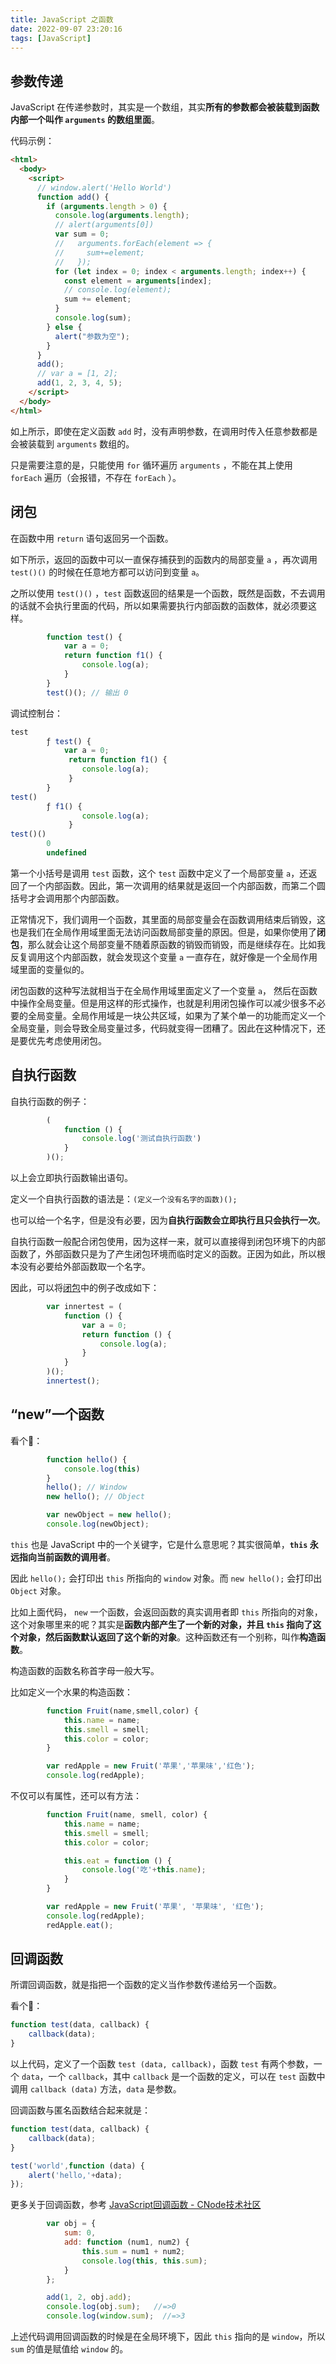 ```yaml
---
title: JavaScript 之函数
date: 2022-09-07 23:20:16
tags: [JavaScript]
---
```


## 参数传递

JavaScript 在传递参数时，其实是一个数组，其实**所有的参数都会被装载到函数内部一个叫作 `arguments` 的数组里面**。

代码示例：

```html
<html>
  <body>
    <script>
      // window.alert('Hello World')
      function add() {
        if (arguments.length > 0) {
          console.log(arguments.length);
          // alert(arguments[0])
          var sum = 0;
          //   arguments.forEach(element => {
          //     sum+=element;
          //   });
          for (let index = 0; index < arguments.length; index++) {
            const element = arguments[index];
            // console.log(element);
            sum += element;
          }
          console.log(sum);
        } else {
          alert("参数为空");
        }
      }
      add();
      // var a = [1, 2];
      add(1, 2, 3, 4, 5);
    </script>
  </body>
</html>
```

如上所示，即使在定义函数 `add` 时，没有声明参数，在调用时传入任意参数都是会被装载到 `arguments` 数组的。

只是需要注意的是，只能使用 `for` 循环遍历 `arguments` ，不能在其上使用 `forEach` 遍历（会报错，不存在 `forEach` ）。

## 闭包

<!-- more -->

在函数中用 `return` 语句返回另一个函数。

如下所示，返回的函数中可以一直保存捕获到的函数内的局部变量 `a` ，再次调用 `test()()` 的时候在任意地方都可以访问到变量 `a`。

之所以使用 `test()()` ，`test` 函数返回的结果是一个函数，既然是函数，不去调用的话就不会执行里面的代码，所以如果需要执行内部函数的函数体，就必须要这样。

```JavaScript
        function test() {
            var a = 0;
            return function f1() {
                console.log(a);
            }
        }
        test()(); // 输出 0
```

调试控制台：

```JavaScript
test
        ƒ test() {
            var a = 0;
             return function f1() {
                console.log(a);
             }
        }
test()
        ƒ f1() {
                console.log(a);
             }
test()()
        0
        undefined
```

第一个小括号是调用 `test` 函数，这个 `test` 函数中定义了一个局部变量 `a`，还返回了一个内部函数。因此，第一次调用的结果就是返回一个内部函数，而第二个圆括号才会调用那个内部函数。

正常情况下，我们调用一个函数，其里面的局部变量会在函数调用结束后销毁，这也是我们在全局作用域里面无法访问函数局部变量的原因。但是，如果你使用了**闭包**，那么就会让这个局部变量不随着原函数的销毁而销毁，而是继续存在。比如我反复调用这个内部函数，就会发现这个变量 `a` 一直存在，就好像是一个全局作用域里面的变量似的。

闭包函数的这种写法就相当于在全局作用域里面定义了一个变量 `a`， 然后在函数中操作全局变量。但是用这样的形式操作，也就是利用闭包操作可以减少很多不必要的全局变量。全局作用域是一块公共区域，如果为了某个单一的功能而定义一个全局变量，则会导致全局变量过多，代码就变得一团糟了。因此在这种情况下，还是要优先考虑使用闭包。

## 自执行函数

自执行函数的例子：

```JavaScript
        (
            function () {
                console.log('测试自执行函数')
            }
        )();
```

以上会立即执行函数输出语句。

定义一个自执行函数的语法是：`(定义一个没有名字的函数)();`

也可以给一个名字，但是没有必要，因为**自执行函数会立即执行且只会执行一次**。

自执行函数一般配合闭包使用，因为这样一来，就可以直接得到闭包环境下的内部函数了，外部函数只是为了产生闭包环境而临时定义的函数。正因为如此，所以根本没有必要给外部函数取一个名字。

因此，可以将[闭包](#闭包)中的例子改成如下：

```JavaScript
        var innertest = (
            function () {
                var a = 0;
                return function () {
                    console.log(a);
                }
            }
        )();
        innertest();
```

## “new”一个函数

看个🌰：

```JavaScript
        function hello() {
            console.log(this)
        }
        hello(); // Window
        new hello(); // Object

        var newObject = new hello();
        console.log(newObject);
```

`this` 也是 JavaScript 中的一个关键字，它是什么意思呢？其实很简单，**`this` 永远指向当前函数的调用者**。

因此 `hello();` 会打印出 `this` 所指向的 `window` 对象。而 `new hello();` 会打印出 `Object` 对象。

比如上面代码， `new` 一个函数，会返回函数的真实调用者即 `this` 所指向的对象，这个对象哪里来的呢？其实是**函数内部产生了一个新的对象，并且 `this` 指向了这个对象，然后函数默认返回了这个新的对象**。这种函数还有一个别称，叫作**构造函数**。

构造函数的函数名称首字母一般大写。

比如定义一个水果的构造函数：

```JavaScript
        function Fruit(name,smell,color) {
            this.name = name;
            this.smell = smell;
            this.color = color;
        }

        var redApple = new Fruit('苹果','苹果味','红色');
        console.log(redApple);
```

不仅可以有属性，还可以有方法：

```JavaScript
        function Fruit(name, smell, color) {
            this.name = name;
            this.smell = smell;
            this.color = color;

            this.eat = function () {
                console.log('吃'+this.name);
            }
        }

        var redApple = new Fruit('苹果', '苹果味', '红色');
        console.log(redApple);
        redApple.eat();
```

## 回调函数

所谓回调函数，就是指把一个函数的定义当作参数传递给另一个函数。

看个🌰：

```JavaScript
function test(data, callback) {
    callback(data);
}
```

以上代码，定义了一个函数 `test (data, callback)`，函数 `test` 有两个参数，一个 `data`，一个 `callback`，其中 `callback` 是一个函数的定义，可以在 `test` 函数中调用 `callback (data)` 方法，`data` 是参数。

回调函数与匿名函数结合起来就是：

```JavaScript
function test(data, callback) {
    callback(data);
}

test('world',function (data) {
    alert('hello,'+data);
});
```

更多关于回调函数，参考 [JavaScript回调函数 - CNode技术社区](https://cnodejs.org/topic/564dd2881ba2ef107f854e0b)

```JavaScript
        var obj = {
            sum: 0,
            add: function (num1, num2) {
                this.sum = num1 + num2;
                console.log(this, this.sum);
            }
        };

        add(1, 2, obj.add);
        console.log(obj.sum);   //=>0
        console.log(window.sum);  //=>3
```

上述代码调用回调函数的时候是在全局环境下，因此 `this` 指向的是 `window`，所以 `sum` 的值是赋值给 `window` 的。

